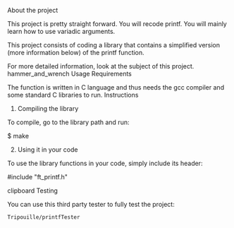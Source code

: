 About the project

This project is pretty straight forward. You will recode printf. You will mainly learn how to use variadic arguments.

This project consists of coding a library that contains a simplified version (more
information below) of the printf function.

For more detailed information, look at the subject of this project.
hammer_and_wrench Usage
Requirements

The function is written in C language and thus needs the gcc compiler and some standard C libraries to run.
Instructions

1. Compiling the library

To compile, go to the library path and run:

$ make

2. Using it in your code

To use the library functions in your code, simply include its header:

#include "ft_printf.h"

clipboard Testing

You can use this third party tester to fully test the project:

    Tripouille/printfTester

